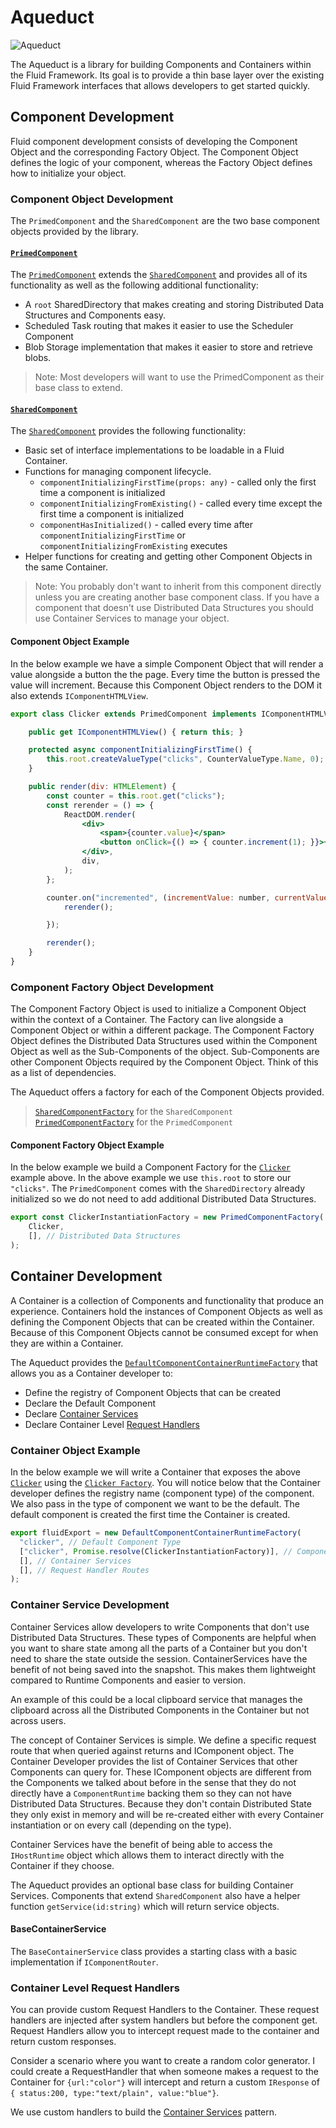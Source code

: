# Aqueduct

![Aqueduct](https://publicdomainvectors.org/photos/johnny-automatic-Roman-aqueducts.png)

The Aqueduct is a library for building Components and Containers within the Fluid Framework. Its goal is to provide a thin base layer over the existing Fluid Framework interfaces that allows developers to get started quickly.

## Component Development

Fluid component development consists of developing the Component Object and the corresponding Factory Object. The Component Object defines the logic of your component, whereas the Factory Object defines how to initialize your object.

### Component Object Development

The `PrimedComponent` and the `SharedComponent` are the two base component objects provided by the library.

#### [`PrimedComponent`](./src/components/primedComponent.ts)

The [`PrimedComponent`](./src/components/primedComponent.ts) extends the [`SharedComponent`](####SharedComponent) and provides all of its functionality as well as the following additional functionality:

- A `root` SharedDirectory that makes creating and storing Distributed Data Structures and Components easy.
- Scheduled Task routing that makes it easier to use the Scheduler Component
- Blob Storage implementation that makes it easier to store and retrieve blobs.

> Note: Most developers will want to use the PrimedComponent as their base class to extend.

#### [`SharedComponent`](./src/components/sharedComponent.ts)

The [`SharedComponent`](./src/components/sharedComponent.ts) provides the following functionality:

- Basic set of interface implementations to be loadable in a Fluid Container.
- Functions for managing component lifecycle.
  - `componentInitializingFirstTime(props: any)` - called only the first time a component is initialized
  - `componentInitializingFromExisting()` - called every time except the first time a component is initialized
  - `componentHasInitialized()` - called every time after `componentInitializingFirstTime` or `componentInitializingFromExisting` executes
- Helper functions for creating and getting other Component Objects in the same Container.

> Note: You probably don't want to inherit from this component directly unless you are creating another base component class. If you have a component that doesn't use Distributed Data Structures you should use Container Services to manage your object.

#### Component Object Example

In the below example we have a simple Component Object that will render a value alongside a button the the page. Every time the button is pressed the value will increment. Because this Component Object renders to the DOM it also extends `IComponentHTMLView`.

```jsx
export class Clicker extends PrimedComponent implements IComponentHTMLView {

    public get IComponentHTMLView() { return this; }

    protected async componentInitializingFirstTime() {
        this.root.createValueType("clicks", CounterValueType.Name, 0);
    }

    public render(div: HTMLElement) {
        const counter = this.root.get("clicks");
        const rerender = () => {
            ReactDOM.render(
                <div>
                    <span>{counter.value}</span>
                    <button onClick={() => { counter.increment(1); }}>+</button>
                </div>,
                div,
            );
        };

        counter.on("incremented", (incrementValue: number, currentValue: number) => {
            rerender();

        });

        rerender();
    }
}
```

### Component Factory Object Development

The Component Factory Object is used to initialize a Component Object within the context of a Container. The Factory can live alongside a Component Object or within a different package. The Component Factory Object defines the Distributed Data Structures used within the Component Object as well as the Sub-Components of the object. Sub-Components are other Component Objects required by the Component Object. Think of this as a list of dependencies.

The Aqueduct offers a factory for each of the Component Objects provided.

> [`SharedComponentFactory`](./src/componentFactories/sharedComponentFactory.ts) for the `SharedComponent`
> [`PrimedComponentFactory`](./src/componentFactories/primedComponentFactory.ts) for the `PrimedComponent`

#### Component Factory Object Example

In the below example we build a Component Factory for the [`Clicker`](####Component-Object-Example) example above. In the above example we use `this.root` to store our `"clicks"`. The `PrimedComponent` comes with the `SharedDirectory` already initialized so we do not need to add additional Distributed Data Structures.

```typescript
export const ClickerInstantiationFactory = new PrimedComponentFactory(
    Clicker,
    [], // Distributed Data Structures
);
```

## Container Development

A Container is a collection of Components and functionality that produce an experience. Containers hold the instances of Component Objects as well as defining the Component Objects that can be created within the Container. Because of this Component Objects cannot be consumed except for when they are within a Container.

The Aqueduct provides the [`DefaultComponentContainerRuntimeFactory`](./src/containerRuntimeFactories/defaultComponentContainerRuntimeFactory.ts) that allows you as a Container developer to:

- Define the registry of Component Objects that can be created
- Declare the Default Component
- Declare [Container Services](###Container-Service-Development)
- Declare Container Level [Request Handlers](###Container-Level-Request-Handlers)

### Container Object Example

In the below example we will write a Container that exposes the above [`Clicker`](####Component-Object-Example) using the [`Clicker Factory`](####Component-Factory-Object-Example). You will notice below that the Container developer defines the registry name (component type) of the component. We also pass in the type of component we want to be the default. The default component is created the first time the Container is created.

```typescript
export fluidExport = new DefaultComponentContainerRuntimeFactory(
  "clicker", // Default Component Type
  ["clicker", Promise.resolve(ClickerInstantiationFactory)], // Component Registry
  [], // Container Services
  [], // Request Handler Routes
);
```

### Container Service Development

Container Services allow developers to write Components that don't use Distributed Data Structures. These types of Components are helpful when you want to share state among all the parts of a Container but you don't need to share the state outside the session. ContainerServices have the benefit of not being saved into the snapshot. This makes them lightweight compared to Runtime Components and easier to version.

An example of this could be a local clipboard service that manages the clipboard across all the Distributed Components in the Container but not across users.

The concept of Container Services is simple. We define a specific request route that when queried against returns and IComponent object. The Container Developer provides the list of Container Services that other Components can query for. These IComponent objects are different from the Components we talked about before in the sense that they do not directly have a `ComponentRuntime` backing them so they can not have Distributed Data Structures. Because they don't contain Distributed State they only exist in memory and will be re-created either with every Container instantiation or on every call (depending on the type).

Container Services have the benefit of being able to access the `IHostRuntime` object which allows them to interact directly with the Container if they choose.

The Aqueduct provides an optional base class for building Container Services. Components that extend `SharedComponent` also have a helper function `getService(id:string)` which will return service objects.

#### BaseContainerService

The `BaseContainerService` class provides a starting class with a basic implementation if `IComponentRouter`.

### Container Level Request Handlers

You can provide custom Request Handlers to the Container. These request handlers are injected after system handlers but before the component get. Request Handlers allow you to intercept request made to the container and return custom responses.

Consider a scenario where you want to create a random color generator. I could create a RequestHandler that when someone makes a request to the Container for `{url:"color"}` will intercept and return a custom `IResponse` of `{ status:200, type:"text/plain", value:"blue"}`.

We use custom handlers to build the [Container Services](###Container-Service-Development) pattern.
